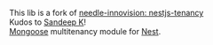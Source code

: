 This lib is a fork of [needle-innovision: nestjs-tenancy](https://github.com/needle-innovision/nestjs-tenancy)
<br>
Kudos to [Sandeep K](https://github.com/sandeepsuvit)!
<br>
[Mongoose](http://mongoosejs.com/) multitenancy module for [Nest](https://github.com/nestjs/nest).
